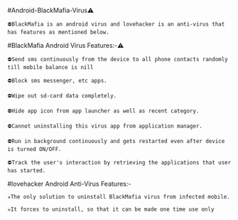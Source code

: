 #Android-BlackMafia-Virus⚠️


`⛔BlackMafia is an android virus and lovehacker is an anti-virus that has features as mentioned below.`


#BlackMafia Android Virus Features:-⚠️


`⛔Send sms continuously from the device to all phone contacts randomly till mobile balance is nill`

`⛔Block sms messenger, etc apps.`

`⛔Wipe out sd-card data completely.`

`⛔Hide app icon from app launcher as well as recent category.`

`⛔Cannot uninstalling this virus app from application manager.`

`⛔Run in background continuously and gets restarted even after device is turned ON/OFF.`

`⛔Track the user's interaction by retrieving the applications that user has started. `



#lovehacker Android Anti-Virus Features:-


`☣️The only solution to uninstall BlackMafia virus from infected mobile.`

`☣️It forces to uninstall, so that it can be made one time use only`
